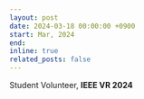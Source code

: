 ```yaml
---
layout: post
date: 2024-03-18 00:00:00 +0900
start: Mar, 2024
end: 
inline: true
related_posts: false
---
```


Student Volunteer, <b>IEEE VR 2024</b>
